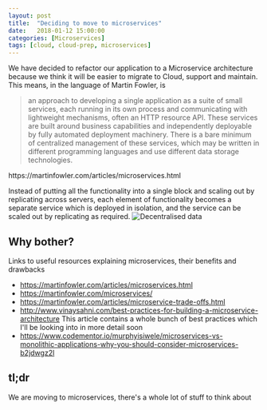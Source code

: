 ```yaml
---
layout: post
title:  "Deciding to move to microservices"
date:   2018-01-12 15:00:00
categories: [Microservices]
tags: [cloud, cloud-prep, microservices]
---
```


We have decided to refactor our application to a Microservice architecture because we think it will be easier to migrate to Cloud, support and maintain. This means, in the language of Martin Fowler, is
<blockquote>
an approach to developing a single application as a suite of small services, each running in its own process and communicating with lightweight mechanisms, often an HTTP resource API. These services are built around business capabilities and independently deployable by fully automated deployment machinery. There is a bare minimum of centralized management of these services, which may be written in different programming languages and use different data storage technologies.
</blockquote>
https://martinfowler.com/articles/microservices.html

Instead of putting all the functionality into a single block and scaling out by replicating across servers, each element of functionality becomes a separate service which is deployed in isolation, and the service can be scaled out by replicating as required.
![Decentralised data](https://martinfowler.com/articles/microservices/images/decentralised-data.png)


## Why bother?
Links to useful resources explaining microservices, their benefits and drawbacks
* https://martinfowler.com/articles/microservices.html
* https://martinfowler.com/microservices/
* https://martinfowler.com/articles/microservice-trade-offs.html
* http://www.vinaysahni.com/best-practices-for-building-a-microservice-architecture This article contains a whole bunch of best practices which I'll be looking into in more detail soon
* https://www.codementor.io/murphyisiwele/microservices-vs-monolithic-applications-why-you-should-consider-microservices-b2jdwgz2l


## tl;dr
We are moving to microservices, there's a whole lot of stuff to think about
